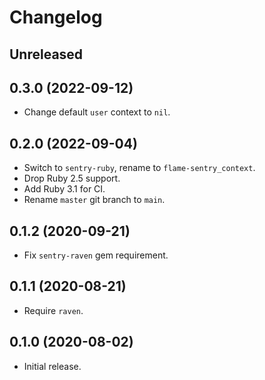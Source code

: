 # Changelog

## Unreleased

## 0.3.0 (2022-09-12)

*   Change default `user` context to `nil`.

## 0.2.0 (2022-09-04)

*   Switch to `sentry-ruby`, rename to `flame-sentry_context`.
*   Drop Ruby 2.5 support.
*   Add Ruby 3.1 for CI.
*   Rename `master` git branch to `main`.

## 0.1.2 (2020-09-21)

*   Fix `sentry-raven` gem requirement.

## 0.1.1 (2020-08-21)

*   Require `raven`.

## 0.1.0 (2020-08-02)

*   Initial release.
